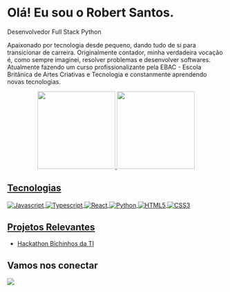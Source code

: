 <h1>Olá! Eu sou o Robert Santos.</h1>
<p>Desenvolvedor Full Stack Python</p>
<p>Apaixonado por tecnologia desde pequeno, dando tudo de si para transicionar de carreira. Originalmente contador, minha verdadeira vocação é, como sempre imaginei, resolver problemas e desenvolver softwares. <br> Atualmente fazendo um curso profissionalizante pela EBAC - Escola Britânica de Artes Criativas e Tecnologia e constanmente aprendendo novas tecnologias.</p>

<div align="center">
  <a href="https://github.com/RO-HSA">
  <img height="180em" src="https://github-readme-stats.vercel.app/api?username=RO-HSA&show_icons=true&theme=dark&include_all_commits=true&count_private=true"/>
  <img height="180em" src="https://github-readme-stats.vercel.app/api/top-langs/?username=RO-HSA&layout=compact&langs_count=7&theme=dark"/>
</div>

<h2>Tecnologias</h2>
<div style="display: inline_block">
  <img align="center" alt="Javascript" src="https://img.shields.io/badge/JavaScript-F7DF1E?style=for-the-badge&logo=javascript&logoColor=black">
  <img align="center" alt="Typescript" src="https://img.shields.io/badge/TypeScript-007ACC?style=for-the-badge&logo=typescript&logoColor=white">
  <img align="center" alt="React" src="https://img.shields.io/badge/React-61DAFB?style=for-the-badge&logo=react&logoColor=black">
  <img align="center" alt="Python" src="https://img.shields.io/badge/Python-3776AB?style=for-the-badge&logo=python&logoColor=white">
  <img align="center" alt="HTML5" src="https://img.shields.io/badge/HTML5-E34F26?style=for-the-badge&logo=html5&logoColor=white">
  <img align="center" alt="CSS3" src="https://img.shields.io/badge/CSS3-1572B6?style=for-the-badge&logo=css3&logoColor=white">
</div>

<h2>Projetos Relevantes</h2>
 <div style="display: inline_block">
   <ul>
     <li><a href="https://github.com/Super-Patos-Hackaton/frontend/tree/development_beta">Hackathon Bichinhos da TI</a></li>
   </ul>
 </div>

<h2>Vamos nos conectar</h2>  
<div>
  <a href="https://www.linkedin.com/in/robert-da-hora-santos-6a747116a/" target="_blank"><img src="https://img.shields.io/badge/-LinkedIn-%230077B5?style=for-the-badge&logo=linkedin&logoColor=white" target="_blank"></a> 
</div>
